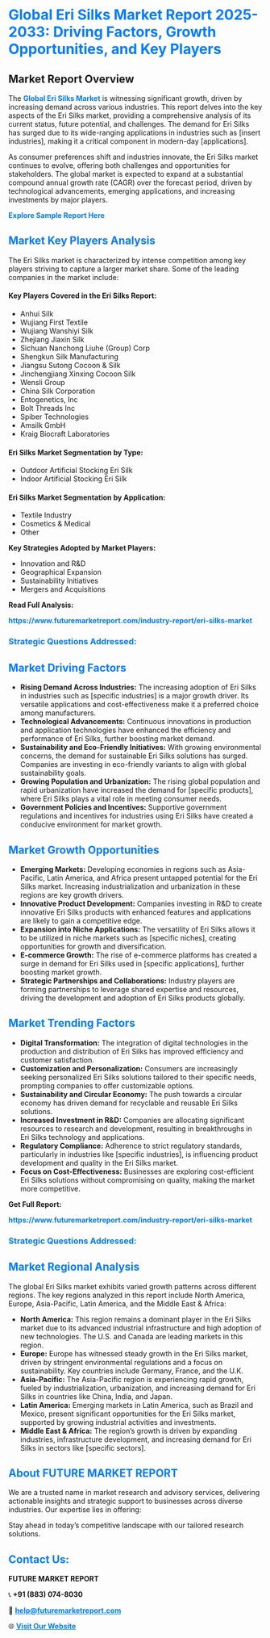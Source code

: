 <h1 style="color: #007BFF;">Global Eri Silks Market Report 2025-2033: Driving Factors, Growth Opportunities, and Key Players</h1>

<section id="overview">
<h2>Market Report Overview</h2>
<p>The <a href="https://www.futuremarketreport.com/industry-report/eri-silks-market" style="color: #007BFF; text-decoration: none;"><strong>Global Eri Silks Market</strong></a> is witnessing significant growth, driven by increasing demand across various industries. This report delves into the key aspects of the Eri Silks market, providing a comprehensive analysis of its current status, future potential, and challenges. The demand for Eri Silks has surged due to its wide-ranging applications in industries such as [insert industries], making it a critical component in modern-day [applications].</p>
<p>As consumer preferences shift and industries innovate, the Eri Silks market continues to evolve, offering both challenges and opportunities for stakeholders. The global market is expected to expand at a substantial compound annual growth rate (CAGR) over the forecast period, driven by technological advancements, emerging applications, and increasing investments by major players.</p>
</section>

<section id="overview">
<p><a href="https://www.futuremarketreport.com/request-sample/reportId=102455" style="color: #007BFF; text-decoration: none;"><strong>Explore Sample Report Here</strong></a></p>
</section>

<section id="key-players">
<h2 style="color: #007BFF;">Market Key Players Analysis</h2>
<p>The Eri Silks market is characterized by intense competition among key players striving to capture a larger market share. Some of the leading companies in the market include:</p>
<h4>Key Players Covered in the Eri Silks Report:</h4>
<ul><li>Anhui Silk</li><li>Wujiang First Textile</li><li>Wujiang Wanshiyi Silk</li><li>Zhejiang Jiaxin Silk</li><li>Sichuan Nanchong Liuhe (Group) Corp</li><li>Shengkun Silk Manufacturing</li><li>Jiangsu Sutong Cocoon &amp; Silk</li><li>Jinchengjiang Xinxing Cocoon Silk</li><li>Wensli Group</li><li>China Silk Corporation</li><li>Entogenetics, Inc</li><li>Bolt Threads Inc</li><li>Spiber Technologies</li><li>Amsilk GmbH</li><li>Kraig Biocraft Laboratories</li></ul>
<h4>Eri Silks Market Segmentation by Type:</h4>
<ul><li>Outdoor Artificial Stocking Eri Silk</li><li>Indoor Artificial Stocking Eri Silk</li></ul>

<h4>Eri Silks Market Segmentation by Application:</h4>
<ul><li>Textile Industry</li><li>Cosmetics &amp; Medical</li><li>Other</li></ul>
<p><strong>Key Strategies Adopted by Market Players:</strong></p>
<ul>
<li>Innovation and R&D</li>
<li>Geographical Expansion</li>
<li>Sustainability Initiatives</li>
<li>Mergers and Acquisitions</li>
</ul>
</section>

<section>
<p><strong>Read Full Analysis: </strong></p><a href="https://www.futuremarketreport.com/industry-report/eri-silks-market" style="color: #007BFF; text-decoration: none;"><strong>https://www.futuremarketreport.com/industry-report/eri-silks-market</strong></a>
<h3 style="color: #007BFF;">Strategic Questions Addressed:</h3>
</section>

<section id="driving-factors">
<h2 style="color: #007BFF;">Market Driving Factors</h2>
<ul>
<li><strong>Rising Demand Across Industries:</strong> The increasing adoption of Eri Silks in industries such as [specific industries] is a major growth driver. Its versatile applications and cost-effectiveness make it a preferred choice among manufacturers.</li>
<li><strong>Technological Advancements:</strong> Continuous innovations in production and application technologies have enhanced the efficiency and performance of Eri Silks, further boosting market demand.</li>
<li><strong>Sustainability and Eco-Friendly Initiatives:</strong> With growing environmental concerns, the demand for sustainable Eri Silks solutions has surged. Companies are investing in eco-friendly variants to align with global sustainability goals.</li>
<li><strong>Growing Population and Urbanization:</strong> The rising global population and rapid urbanization have increased the demand for [specific products], where Eri Silks plays a vital role in meeting consumer needs.</li>
<li><strong>Government Policies and Incentives:</strong> Supportive government regulations and incentives for industries using Eri Silks have created a conducive environment for market growth.</li>
</ul>
</section>

<section id="growth-opportunities">
<h2 style="color: #007BFF;">Market Growth Opportunities</h2>
<ul>
<li><strong>Emerging Markets:</strong> Developing economies in regions such as Asia-Pacific, Latin America, and Africa present untapped potential for the Eri Silks market. Increasing industrialization and urbanization in these regions are key growth drivers.</li>
<li><strong>Innovative Product Development:</strong> Companies investing in R&D to create innovative Eri Silks products with enhanced features and applications are likely to gain a competitive edge.</li>
<li><strong>Expansion into Niche Applications:</strong> The versatility of Eri Silks allows it to be utilized in niche markets such as [specific niches], creating opportunities for growth and diversification.</li>
<li><strong>E-commerce Growth:</strong> The rise of e-commerce platforms has created a surge in demand for Eri Silks used in [specific applications], further boosting market growth.</li>
<li><strong>Strategic Partnerships and Collaborations:</strong> Industry players are forming partnerships to leverage shared expertise and resources, driving the development and adoption of Eri Silks products globally.</li>
</ul>
</section>

<section id="trending-factors">
<h2 style="color: #007BFF;">Market Trending Factors</h2>
<ul>
<li><strong>Digital Transformation:</strong> The integration of digital technologies in the production and distribution of Eri Silks has improved efficiency and customer satisfaction.</li>
<li><strong>Customization and Personalization:</strong> Consumers are increasingly seeking personalized Eri Silks solutions tailored to their specific needs, prompting companies to offer customizable options.</li>
<li><strong>Sustainability and Circular Economy:</strong> The push towards a circular economy has driven demand for recyclable and reusable Eri Silks solutions.</li>
<li><strong>Increased Investment in R&D:</strong> Companies are allocating significant resources to research and development, resulting in breakthroughs in Eri Silks technology and applications.</li>
<li><strong>Regulatory Compliance:</strong> Adherence to strict regulatory standards, particularly in industries like [specific industries], is influencing product development and quality in the Eri Silks market.</li>
<li><strong>Focus on Cost-Effectiveness:</strong> Businesses are exploring cost-efficient Eri Silks solutions without compromising on quality, making the market more competitive.</li>
</ul>
</section>

<section>
<p><strong>Get Full Report: </strong></p><a href="https://www.futuremarketreport.com/industry-report/eri-silks-market" style="color: #007BFF; text-decoration: none;"><strong>https://www.futuremarketreport.com/industry-report/eri-silks-market</strong></a>
<h3 style="color: #007BFF;">Strategic Questions Addressed:</h3>
</section>


<section id="regional-analysis">
<h2 style="color: #007BFF;">Market Regional Analysis</h2>
<p>The global Eri Silks market exhibits varied growth patterns across different regions. The key regions analyzed in this report include North America, Europe, Asia-Pacific, Latin America, and the Middle East & Africa:</p>
<ul>
<li><strong>North America:</strong> This region remains a dominant player in the Eri Silks market due to its advanced industrial infrastructure and high adoption of new technologies. The U.S. and Canada are leading markets in this region.</li>
<li><strong>Europe:</strong> Europe has witnessed steady growth in the Eri Silks market, driven by stringent environmental regulations and a focus on sustainability. Key countries include Germany, France, and the U.K.</li>
<li><strong>Asia-Pacific:</strong> The Asia-Pacific region is experiencing rapid growth, fueled by industrialization, urbanization, and increasing demand for Eri Silks in countries like China, India, and Japan.</li>
<li><strong>Latin America:</strong> Emerging markets in Latin America, such as Brazil and Mexico, present significant opportunities for the Eri Silks market, supported by growing industrial activities and investments.</li>
<li><strong>Middle East & Africa:</strong> The region’s growth is driven by expanding industries, infrastructure development, and increasing demand for Eri Silks in sectors like [specific sectors].</li>
</ul>
</section>

<footer>
<h2 style="color: #007BFF;">About FUTURE MARKET REPORT</h2>
<p>We are a trusted name in market research and advisory services, delivering actionable insights and strategic support to businesses across diverse industries. Our expertise lies in offering:</p>

<p>Stay ahead in today’s competitive landscape with our tailored research solutions.</p>

<h2 style="color: #007BFF;">Contact Us:</h2>
<p><strong>FUTURE MARKET REPORT</strong></p>
<p>📞 <strong>+91 (883) 074-8030</strong></p>
<p>📧 <strong><a href="mailto:help@futuremarketreport.com" style="color: #007BFF;">help@futuremarketreport.com</a></strong></p>
<p>🌐 <strong><a href="https://www.futuremarketreport.com/" style="color: #007BFF;">Visit Our Website</a></strong></p>
</footer>